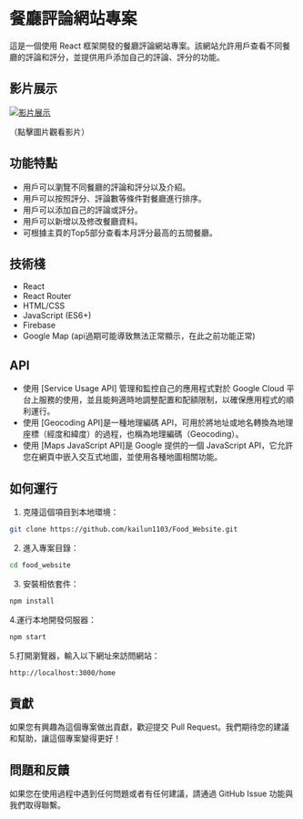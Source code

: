# 餐廳評論網站專案

這是一個使用 React 框架開發的餐廳評論網站專案。該網站允許用戶查看不同餐廳的評論和評分，並提供用戶添加自己的評論、評分的功能。

## 影片展示

[![影片展示](https://img.youtube.com/vi/VvKFSDbbvzY/0.jpg)](https://www.youtube.com/watch?v=VvKFSDbbvzY)

（點擊圖片觀看影片）

## 功能特點

- 用戶可以瀏覽不同餐廳的評論和評分以及介紹。
- 用戶可以按照評分、評論數等條件對餐廳進行排序。
- 用戶可以添加自己的評論或評分。
- 用戶可以新增以及修改餐廳資料。
- 可根據主頁的Top5部分查看本月評分最高的五間餐廳。

## 技術棧

- React
- React Router
- HTML/CSS
- JavaScript (ES6+)
- Firebase
- Google Map (api過期可能導致無法正常顯示，在此之前功能正常)

## API 
- 使用 [Service Usage API] 管理和監控自己的應用程式對於 Google Cloud 平台上服務的使用，並且能夠適時地調整配置和配額限制，以確保應用程式的順利運行。
- 使用 [Geocoding API]是一種地理編碼 API，可用於將地址或地名轉換為地理座標（經度和緯度）的過程，也稱為地理編碼（Geocoding）。
- 使用 [Maps JavaScript API]是 Google 提供的一個 JavaScript API，它允許您在網頁中嵌入交互式地圖，並使用各種地圖相關功能。


## 如何運行

1. 克隆這個項目到本地環境：

```bash
git clone https://github.com/kailun1103/Food_Website.git
```

2. 進入專案目錄：

```bash
cd food_website
```

3. 安裝相依套件：

```bash
npm install
```

4.運行本地開發伺服器：

```bash
npm start
```

5.打開瀏覽器，輸入以下網址來訪問網站：

```bash
http://localhost:3000/home
```

## 貢獻

如果您有興趣為這個專案做出貢獻，歡迎提交 Pull Request。我們期待您的建議和幫助，讓這個專案變得更好！


## 問題和反饋

如果您在使用過程中遇到任何問題或者有任何建議，請通過 GitHub Issue 功能與我們取得聯繫。

